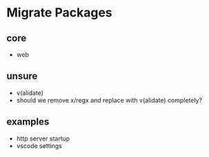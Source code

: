 # Migrate Packages

## core
- web


## unsure
- v(alidate)
- should we remove x/regx and replace with v(alidate) completely?

## examples
- http server startup
- vscode settings